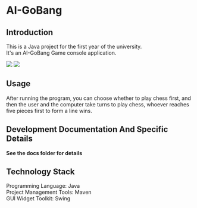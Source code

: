 # AI-GoBang

## Introduction

This is a Java project for the first year of the university.  
It's an AI-GoBang Game console application.  

![](https://img.shields.io/badge/VK-zjjhgzh-green)
![](https://img.shields.io/badge/mail-spbgzh%40niuitmo.ru-blue)  

## Usage

After running the program, you can choose whether to play chess first, and then the user and the computer take turns to play chess, whoever reaches five pieces first to form a line wins.  

## Development Documentation And Specific Details

**See the docs folder for details**

## Technology Stack

Programming Language: Java  
Project Management Tools: Maven  
GUI Widget Toolkit: Swing  
